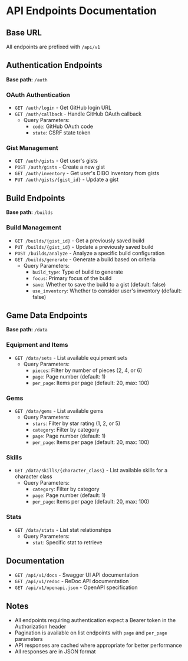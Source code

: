 # API Endpoints Documentation

## Base URL
All endpoints are prefixed with `/api/v1`

## Authentication Endpoints
**Base path:** `/auth`

### OAuth Authentication
- `GET /auth/login` - Get GitHub login URL
- `GET /auth/callback` - Handle GitHub OAuth callback
  - Query Parameters:
    - `code`: GitHub OAuth code
    - `state`: CSRF state token

### Gist Management
- `GET /auth/gists` - Get user's gists
- `POST /auth/gists` - Create a new gist
- `GET /auth/inventory` - Get user's DIBO inventory from gists
- `PUT /auth/gists/{gist_id}` - Update a gist

## Build Endpoints
**Base path:** `/builds`

### Build Management
- `GET /builds/{gist_id}` - Get a previously saved build
- `PUT /builds/{gist_id}` - Update a previously saved build
- `POST /builds/analyze` - Analyze a specific build configuration
- `GET /builds/generate` - Generate a build based on criteria
  - Query Parameters:
    - `build_type`: Type of build to generate
    - `focus`: Primary focus of the build
    - `save`: Whether to save the build to a gist (default: false)
    - `use_inventory`: Whether to consider user's inventory (default: false)

## Game Data Endpoints
**Base path:** `/data`

### Equipment and Items
- `GET /data/sets` - List available equipment sets
  - Query Parameters:
    - `pieces`: Filter by number of pieces (2, 4, or 6)
    - `page`: Page number (default: 1)
    - `per_page`: Items per page (default: 20, max: 100)

### Gems
- `GET /data/gems` - List available gems
  - Query Parameters:
    - `stars`: Filter by star rating (1, 2, or 5)
    - `category`: Filter by category
    - `page`: Page number (default: 1)
    - `per_page`: Items per page (default: 20, max: 100)

### Skills
- `GET /data/skills/{character_class}` - List available skills for a character class
  - Query Parameters:
    - `category`: Filter by category
    - `page`: Page number (default: 1)
    - `per_page`: Items per page (default: 20, max: 100)

### Stats
- `GET /data/stats` - List stat relationships
  - Query Parameters:
    - `stat`: Specific stat to retrieve

## Documentation
- `GET /api/v1/docs` - Swagger UI API documentation
- `GET /api/v1/redoc` - ReDoc API documentation
- `GET /api/v1/openapi.json` - OpenAPI specification

## Notes
- All endpoints requiring authentication expect a Bearer token in the Authorization header
- Pagination is available on list endpoints with `page` and `per_page` parameters
- API responses are cached where appropriate for better performance
- All responses are in JSON format
